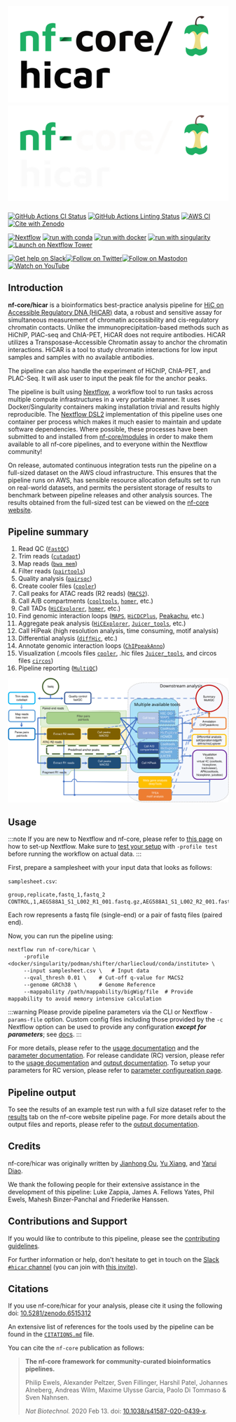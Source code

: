 # ![nf-core/hicar](docs/images/nf-core-hicar_logo_light.png#gh-light-mode-only) ![nf-core/hicar](docs/images/nf-core-hicar_logo_dark.png#gh-dark-mode-only)

[![GitHub Actions CI Status](https://github.com/nf-core/hicar/workflows/nf-core%20CI/badge.svg)](https://github.com/nf-core/hicar/actions?query=workflow%3A%22nf-core+CI%22)
[![GitHub Actions Linting Status](https://github.com/nf-core/hicar/workflows/nf-core%20linting/badge.svg)](https://github.com/nf-core/hicar/actions?query=workflow%3A%22nf-core+linting%22)
[![AWS CI](https://img.shields.io/badge/CI%20tests-full%20size-FF9900?labelColor=000000&logo=Amazon%20AWS)](https://nf-co.re/hicar/results)
[![Cite with Zenodo](http://img.shields.io/badge/DOI-10.5281/zenodo.6515312-1073c8?labelColor=000000)](https://doi.org/10.5281/zenodo.6515312)

[![Nextflow](https://img.shields.io/badge/nextflow%20DSL2-%E2%89%A523.04.0-23aa62.svg)](https://www.nextflow.io/)
[![run with conda](http://img.shields.io/badge/run%20with-conda-3EB049?labelColor=000000&logo=anaconda)](https://docs.conda.io/en/latest/)
[![run with docker](https://img.shields.io/badge/run%20with-docker-0db7ed?labelColor=000000&logo=docker)](https://www.docker.com/)
[![run with singularity](https://img.shields.io/badge/run%20with-singularity-1d355c.svg?labelColor=000000)](https://sylabs.io/docs/)
[![Launch on Nextflow Tower](https://img.shields.io/badge/Launch%20%F0%9F%9A%80-Nextflow%20Tower-%234256e7)](https://tower.nf/launch?pipeline=https://github.com/nf-core/hicar)

[![Get help on Slack](http://img.shields.io/badge/slack-nf--core%20%23hicar-4A154B?labelColor=000000&logo=slack)](https://nfcore.slack.com/channels/hicar)[![Follow on Twitter](http://img.shields.io/badge/twitter-%40nf__core-1DA1F2?labelColor=000000&logo=twitter)](https://twitter.com/nf_core)[![Follow on Mastodon](https://img.shields.io/badge/mastodon-nf__core-6364ff?labelColor=FFFFFF&logo=mastodon)](https://mstdn.science/@nf_core)[![Watch on YouTube](http://img.shields.io/badge/youtube-nf--core-FF0000?labelColor=000000&logo=youtube)](https://www.youtube.com/c/nf-core)

## Introduction

**nf-core/hicar** is a bioinformatics best-practice analysis pipeline for [HiC on Accessible Regulatory DNA (HiCAR)](https://doi.org/10.1016/j.molcel.2022.01.023) data, a robust and sensitive assay for simultaneous measurement of chromatin accessibility and cis-regulatory chromatin contacts. Unlike the immunoprecipitation-based methods such as HiChIP, PlAC-seq and ChIA-PET, HiCAR does not require antibodies. HiCAR utilizes a Transposase-Accessible Chromatin assay to anchor the chromatin interactions. HiCAR is a tool to study chromatin interactions for low input samples and samples with no available antibodies.

The pipeline can also handle the experiment of HiChIP, ChIA-PET, and PLAC-Seq. It will ask user to input the peak file for the anchor peaks.

The pipeline is built using [Nextflow](https://www.nextflow.io), a workflow tool to run tasks across multiple compute infrastructures in a very portable manner. It uses Docker/Singularity containers making installation trivial and results highly reproducible. The [Nextflow DSL2](https://www.nextflow.io/docs/latest/dsl2.html) implementation of this pipeline uses one container per process which makes it much easier to maintain and update software dependencies. Where possible, these processes have been submitted to and installed from [nf-core/modules](https://github.com/nf-core/modules) in order to make them available to all nf-core pipelines, and to everyone within the Nextflow community!

On release, automated continuous integration tests run the pipeline on a full-sized dataset on the AWS cloud infrastructure. This ensures that the pipeline runs on AWS, has sensible resource allocation defaults set to run on real-world datasets, and permits the persistent storage of results to benchmark between pipeline releases and other analysis sources. The results obtained from the full-sized test can be viewed on the [nf-core website](https://nf-co.re/hicar/results).

## Pipeline summary

1. Read QC ([`FastQC`](https://www.bioinformatics.babraham.ac.uk/projects/fastqc/))
2. Trim reads ([`cutadapt`](https://cutadapt.readthedocs.io/en/stable/))
3. Map reads ([`bwa mem`](http://bio-bwa.sourceforge.net/bwa.shtml))
4. Filter reads ([`pairtools`](https://pairtools.readthedocs.io/en/latest/))
5. Quality analysis ([`pairsqc`](https://github.com/4dn-dcic/pairsqc))
6. Create cooler files ([`cooler`](https://cooler.readthedocs.io/en/latest/index.html))
7. Call peaks for ATAC reads (R2 reads) ([`MACS2`](https://macs3-project.github.io/MACS/)).
8. Call A/B compartments ([`cooltools`](https://cooltools.readthedocs.io/en/latest/index.html), [`homer`](http://homer.ucsd.edu/homer/), etc.)
9. Call TADs ([`HiCExplorer`](https://hicexplorer.readthedocs.io/en/latest/index.html), [`homer`](http://homer.ucsd.edu/homer/), etc.)
10. Find genomic interaction loops ([`MAPS`](https://github.com/ijuric/MAPS), [`HiCDCPlus`](https://doi.org/10.1038/s41467-021-23749-x), [Peakachu](https://doi.org/10.1038/s41467-020-17239-9), etc.)
11. Aggregate peak analysis ([`HiCExplorer`](https://hicexplorer.readthedocs.io/en/latest/index.html), [`Juicer_tools`](https://github.com/aidenlab/juicer/wiki), etc.)
12. Call HiPeak (high resolution analysis, time consuming, motif analysis)
13. Differential analysis ([`diffHic`](https://bioconductor.org/packages/diffHic/), etc.)
14. Annotate genomic interaction loops ([`ChIPpeakAnno`](https://bioconductor.org/packages/ChIPpeakAnno/))
15. Visualization (.mcools files [`cooler`](https://cooler.readthedocs.io/en/latest/index.html), .hic files [`Juicer_tools`](https://github.com/aidenlab/juicer/wiki), and circos files [`circos`](http://circos.ca/))
16. Pipeline reporting ([`MultiQC`](http://multiqc.info/))

![work flow of the pipeline](docs/images/workflow.svg)

## Usage

:::note
If you are new to Nextflow and nf-core, please refer to [this page](https://nf-co.re/docs/usage/installation) on how
to set-up Nextflow. Make sure to [test your setup](https://nf-co.re/docs/usage/introduction#how-to-run-a-pipeline)
with `-profile test` before running the workflow on actual data.
:::

First, prepare a samplesheet with your input data that looks as follows:

`samplesheet.csv`:

```csv
group,replicate,fastq_1,fastq_2
CONTROL,1,AEG588A1_S1_L002_R1_001.fastq.gz,AEG588A1_S1_L002_R2_001.fastq.gz
```

Each row represents a fastq file (single-end) or a pair of fastq files (paired end).

Now, you can run the pipeline using:

```console
nextflow run nf-core/hicar \
     -profile <docker/singularity/podman/shifter/charliecloud/conda/institute> \
     --input samplesheet.csv \   # Input data
     --qval_thresh 0.01 \    # Cut-off q-value for MACS2
     --genome GRCh38 \       # Genome Reference
     --mappability /path/mappability/bigWig/file  # Provide mappability to avoid memory intensive calculation
```

:::warning
Please provide pipeline parameters via the CLI or Nextflow `-params-file` option. Custom config files including those
provided by the `-c` Nextflow option can be used to provide any configuration _**except for parameters**_;
see [docs](https://nf-co.re/usage/configuration#custom-configuration-files).
:::

For more details, please refer to the [usage documentation](https://nf-co.re/hicar/usage) and the [parameter documentation](https://nf-co.re/hicar/parameters).
For release candidate (RC) version, please refer to the [usage documentation](docs/usage.md) and [output documentation](docs/output.md). To setup your parameters for RC version, please refer to [parameter configureation page](https://jianhong.github.io/hicar_doc/launch.html).

## Pipeline output

To see the results of an example test run with a full size dataset refer to the [results](https://nf-co.re/hicar/results) tab on the nf-core website pipeline page.
For more details about the output files and reports, please refer to the
[output documentation](https://nf-co.re/hicar/output).

## Credits

nf-core/hicar was originally written by [Jianhong Ou](https://github.com/jianhong), [Yu Xiang](https://github.com/yuxuth), and [Yarui Diao](https://www.diaolab.org/).

We thank the following people for their extensive assistance in the development of this pipeline: Luke Zappia, James A. Fellows Yates, Phil Ewels, Mahesh Binzer-Panchal and Friederike Hanssen.

## Contributions and Support

If you would like to contribute to this pipeline, please see the [contributing guidelines](.github/CONTRIBUTING.md).

For further information or help, don't hesitate to get in touch on the [Slack `#hicar` channel](https://nfcore.slack.com/channels/hicar) (you can join with [this invite](https://nf-co.re/join/slack)).

## Citations

If you use nf-core/hicar for your analysis, please cite it using the following doi: [10.5281/zenodo.6515312](https://doi.org/10.5281/zenodo.6515312)

An extensive list of references for the tools used by the pipeline can be found in the [`CITATIONS.md`](CITATIONS.md) file.

You can cite the `nf-core` publication as follows:

> **The nf-core framework for community-curated bioinformatics pipelines.**
>
> Philip Ewels, Alexander Peltzer, Sven Fillinger, Harshil Patel, Johannes Alneberg, Andreas Wilm, Maxime Ulysse Garcia, Paolo Di Tommaso & Sven Nahnsen.
>
> _Nat Biotechnol._ 2020 Feb 13. doi: [10.1038/s41587-020-0439-x](https://dx.doi.org/10.1038/s41587-020-0439-x).
